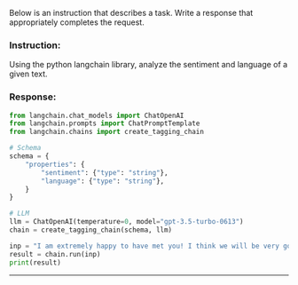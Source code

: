 Below is an instruction that describes a task. Write a response that appropriately completes the request.

### Instruction:
Using the python langchain library, analyze the sentiment and language of a given text.

### Response:

```python
from langchain.chat_models import ChatOpenAI
from langchain.prompts import ChatPromptTemplate
from langchain.chains import create_tagging_chain

# Schema
schema = {
    "properties": {
        "sentiment": {"type": "string"},
        "language": {"type": "string"},
    }
}

# LLM
llm = ChatOpenAI(temperature=0, model="gpt-3.5-turbo-0613")
chain = create_tagging_chain(schema, llm)

inp = "I am extremely happy to have met you! I think we will be very good friends!"
result = chain.run(inp)
print(result)
```
---
